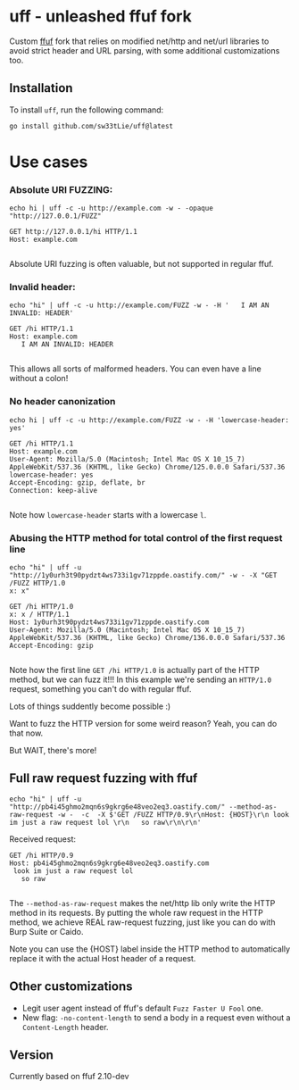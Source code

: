 # uff - unleashed ffuf fork

Custom [ffuf](https://github.com/sw33tLie/uff) fork that relies on modified net/http and net/url libraries to avoid strict header and URL parsing, with some additional customizations too.

## Installation

To install `uff`, run the following command:

```bash
go install github.com/sw33tLie/uff@latest
```

# Use cases

### Absolute URI FUZZING:

`echo hi | uff -c -u http://example.com -w - -opaque "http://127.0.0.1/FUZZ"`
 
```
GET http://127.0.0.1/hi HTTP/1.1
Host: example.com


```

Absolute URI fuzzing is often valuable, but not supported in regular ffuf.

### Invalid header:

`echo "hi" | uff -c -u http://example.com/FUZZ -w - -H '   I AM AN INVALID: HEADER'`

```http
GET /hi HTTP/1.1
Host: example.com
   I AM AN INVALID: HEADER


```

This allows all sorts of malformed headers.
You can even have a line without a colon!

### No header canonization

`echo hi | uff -c -u http://example.com/FUZZ -w - -H 'lowercase-header: yes'`

```http
GET /hi HTTP/1.1
Host: example.com
User-Agent: Mozilla/5.0 (Macintosh; Intel Mac OS X 10_15_7) AppleWebKit/537.36 (KHTML, like Gecko) Chrome/125.0.0.0 Safari/537.36
lowercase-header: yes
Accept-Encoding: gzip, deflate, br
Connection: keep-alive


```

Note how `lowercase-header` starts with a lowercase `l`.

### Abusing the HTTP method for total control of the first request line

```
echo "hi" | uff -u "http://1y0urh3t90pydzt4ws733i1gv71zppde.oastify.com/" -w - -X "GET /FUZZ HTTP/1.0
x: x"
```

```http
GET /hi HTTP/1.0
x: x / HTTP/1.1
Host: 1y0urh3t90pydzt4ws733i1gv71zppde.oastify.com
User-Agent: Mozilla/5.0 (Macintosh; Intel Mac OS X 10_15_7) AppleWebKit/537.36 (KHTML, like Gecko) Chrome/136.0.0.0 Safari/537.36
Accept-Encoding: gzip


```

Note how the first line `GET /hi HTTP/1.0` is actually part of the HTTP method, but we can fuzz it!!!
In this example we're sending an `HTTP/1.0` request, something you can't do with regular ffuf.

Lots of things suddently become possible :)

Want to fuzz the HTTP version for some weird reason? Yeah, you can do that now.

But WAIT, there's more!

## Full raw request fuzzing with ffuf

```
echo "hi" | uff -u "http://pb4i45ghmo2mqn6s9gkrg6e48veo2eq3.oastify.com/" --method-as-raw-request -w -  -c  -X $'GET /FUZZ HTTP/0.9\r\nHost: {HOST}\r\n look im just a raw request lol \r\n   so raw\r\n\r\n' 
```

Received request:

```
GET /hi HTTP/0.9
Host: pb4i45ghmo2mqn6s9gkrg6e48veo2eq3.oastify.com
 look im just a raw request lol 
   so raw


```

The `--method-as-raw-request` makes the net/http lib only write the HTTP method in its requests.
By putting the whole raw request in the HTTP method, we achieve REAL raw-request fuzzing, just like you can do with Burp Suite or Caido.

Note you can use the {HOST} label inside the HTTP method to automatically replace it with the actual Host header of a request.

## Other customizations

- Legit user agent instead of ffuf's default `Fuzz Faster U Fool` one.
- New flag: `-no-content-length` to send a body in a request even without a `Content-Length` header.

## Version

Currently based on ffuf 2.10-dev

